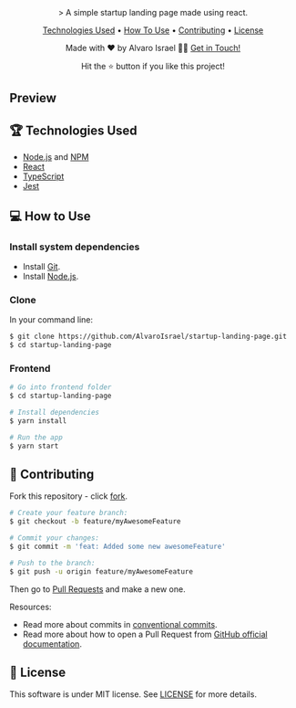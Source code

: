 <div align="center">
> A simple startup landing page made using react.

<p>
  <a href="#-technologies-used">Technologies Used</a> •
  <a href="#-how-to-use">How To Use</a> •
  <a href="#-contributing">Contributing</a> •
  <a href="#-license">License</a>
</p>

<p>Made with ❤️ by Alvaro Israel 👏🏻 <a href="https://www.linkedin.com/in/alvaroisraeldesenvolvedor/">Get in Touch!</a></p>
<p>Hit the ⭐️ button if you like this project!</p>
</div>

## Preview

## 🏆 Technologies Used

- [Node.js](https://nodejs.org/en/) and [NPM](http://npmjs.com)
- [React](https://github.com/facebook/react/)
- [TypeScript](https://www.typescriptlang.org/)
- [Jest](https://jestjs.io/)

## 💻 How to Use

### **Install system dependencies**

- Install [Git](https://git-scm.com).
- Install [Node.js](https://nodejs.org/en/download/).

### **Clone**

In your command line:

```bash
$ git clone https://github.com/AlvaroIsrael/startup-landing-page.git
$ cd startup-landing-page
```

### **Frontend**

```bash
# Go into frontend folder
$ cd startup-landing-page

# Install dependencies
$ yarn install

# Run the app
$ yarn start
```

## 🤝 Contributing

Fork this repository - click [fork][].

```bash
# Create your feature branch:
$ git checkout -b feature/myAwesomeFeature

# Commit your changes:
$ git commit -m 'feat: Added some new awesomeFeature'

# Push to the branch:
$ git push -u origin feature/myAwesomeFeature
```

Then go to [Pull Requests][] and make a new one.

Resources:

- Read more about commits in [conventional commits][].
- Read more about how to open a Pull Request from [GitHub official documentation][].

[fork]: https://github.com/AlvaroIsrael/startup-landing-page/fork

[Pull Requests]: https://github.com/AlvaroIsrael/startup-landing-page/pulls

[conventional commits]: https://www.conventionalcommits.org/en/v1.0.0/

[GitHub official documentation]: https://docs.github.com/en/github/collaborating-with-pull-requests/proposing-changes-to-your-work-with-pull-requests/creating-a-pull-request

## 📝 License

This software is under MIT license. See [LICENSE](LICENSE.md) for more details.
